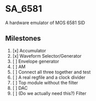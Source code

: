 # SA_6581

A hardware emulator of MOS 6581 SID

## Milestones

1. [x] Accumulator
2. [x] Waveform Selector/Generator 
3. [ ] Envelope generator
4. [ ] AM
5. [ ] Connect all three together and test
6. [ ] A real regfile and a clock divider
7. [ ] Top module without the filter
8. [ ] DAC
9. [ ] (Do we actually need this?) Filter

